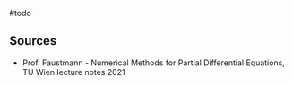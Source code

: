 #todo 




## Sources
- Prof. Faustmann - Numerical Methods for Partial Differential Equations, TU Wien lecture notes 2021
